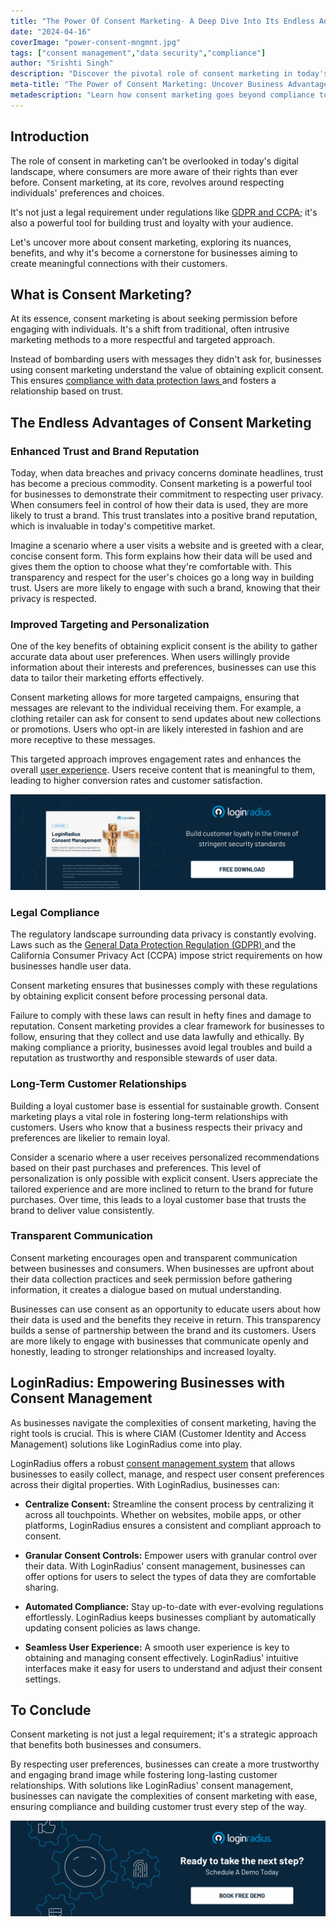 ```yaml
---
title: "The Power Of Consent Marketing- A Deep Dive Into Its Endless Advantages"
date: "2024-04-16"
coverImage: "power-consent-mngmnt.jpg"
tags: ["consent management","data security","compliance"]
author: "Srishti Singh"
description: "Discover the pivotal role of consent marketing in today's digital landscape. Explore how it goes beyond legal compliance to build trust, enhance targeting, ensure legal compliance, and foster long-term customer relationships."
meta-title: "The Power of Consent Marketing: Uncover Business Advantages"
metadescription: "Learn how consent marketing goes beyond compliance to build trust, enhance targeting, and foster customer loyalty. Explore the benefits of consent marketing."
---
```

## Introduction

The role of consent in marketing can’t be overlooked in today's digital landscape, where consumers are more aware of their rights than ever before. Consent marketing, at its core, revolves around respecting individuals' preferences and choices.

It's not just a legal requirement under regulations like [GDPR and CCPA](https://www.loginradius.com/blog/identity/ccpa-vs-gdpr-the-compliance-war/); it's also a powerful tool for building trust and loyalty with your audience. 

Let's uncover more about consent marketing, exploring its nuances, benefits, and why it's become a cornerstone for businesses aiming to create meaningful connections with their customers.

## What is Consent Marketing?

At its essence, consent marketing is about seeking permission before engaging with individuals. It's a shift from traditional, often intrusive marketing methods to a more respectful and targeted approach. 

Instead of bombarding users with messages they didn't ask for, businesses using consent marketing understand the value of obtaining explicit consent. This ensures [compliance with data protection laws ](https://www.loginradius.com/compliances/)and fosters a relationship based on trust.

## The Endless Advantages of Consent Marketing

### Enhanced Trust and Brand Reputation

Today, when data breaches and privacy concerns dominate headlines, trust has become a precious commodity. Consent marketing is a powerful tool for businesses to demonstrate their commitment to respecting user privacy. When consumers feel in control of how their data is used, they are more likely to trust a brand. This trust translates into a positive brand reputation, which is invaluable in today's competitive market. 

Imagine a scenario where a user visits a website and is greeted with a clear, concise consent form. This form explains how their data will be used and gives them the option to choose what they're comfortable with. This transparency and respect for the user's choices go a long way in building trust. Users are more likely to engage with such a brand, knowing that their privacy is respected.

### Improved Targeting and Personalization

One of the key benefits of obtaining explicit consent is the ability to gather accurate data about user preferences. When users willingly provide information about their interests and preferences, businesses can use this data to tailor their marketing efforts effectively. 

Consent marketing allows for more targeted campaigns, ensuring that messages are relevant to the individual receiving them. For example, a clothing retailer can ask for consent to send updates about new collections or promotions. Users who opt-in are likely interested in fashion and are more receptive to these messages. 

This targeted approach improves engagement rates and enhances the overall [user experience](https://www.loginradius.com/blog/growth/4-tips-secure-frictionless-ux/). Users receive content that is meaningful to them, leading to higher conversion rates and customer satisfaction.

[![DS-consent-mngmnt](DS-consent-mngmnt.png)](https://www.loginradius.com/resource/loginradius-consent-management) 

### Legal Compliance

The regulatory landscape surrounding data privacy is constantly evolving. Laws such as the [General Data Protection Regulation (GDPR) ](https://www.loginradius.com/gdpr-and-privacy/)and the California Consumer Privacy Act (CCPA) impose strict requirements on how businesses handle user data. 

Consent marketing ensures that businesses comply with these regulations by obtaining explicit consent before processing personal data.

Failure to comply with these laws can result in hefty fines and damage to reputation. Consent marketing provides a clear framework for businesses to follow, ensuring that they collect and use data lawfully and ethically. By making compliance a priority, businesses avoid legal troubles and build a reputation as trustworthy and responsible stewards of user data.

### Long-Term Customer Relationships

Building a loyal customer base is essential for sustainable growth. Consent marketing plays a vital role in fostering long-term relationships with customers. Users who know that a business respects their privacy and preferences are likelier to remain loyal.

Consider a scenario where a user receives personalized recommendations based on their past purchases and preferences. This level of personalization is only possible with explicit consent. Users appreciate the tailored experience and are more inclined to return to the brand for future purchases. Over time, this leads to a loyal customer base that trusts the brand to deliver value consistently.

### Transparent Communication

Consent marketing encourages open and transparent communication between businesses and consumers. When businesses are upfront about their data collection practices and seek permission before gathering information, it creates a dialogue based on mutual understanding.

Businesses can use consent as an opportunity to educate users about how their data is used and the benefits they receive in return. This transparency builds a sense of partnership between the brand and its customers. Users are more likely to engage with businesses that communicate openly and honestly, leading to stronger relationships and increased loyalty. 

## LoginRadius: Empowering Businesses with Consent Management

As businesses navigate the complexities of consent marketing, having the right tools is crucial. This is where CIAM (Customer Identity and Access Management) solutions like LoginRadius come into play.

LoginRadius offers a robust [consent management system](https://www.loginradius.com/blog/identity/guide-consent-management/) that allows businesses to easily collect, manage, and respect user consent preferences across their digital properties. With LoginRadius, businesses can:

* **Centralize Consent:** Streamline the consent process by centralizing it across all touchpoints. Whether on websites, mobile apps, or other platforms, LoginRadius ensures a consistent and compliant approach to consent.

* **Granular Consent Controls:** Empower users with granular control over their data. With LoginRadius' consent management, businesses can offer options for users to select the types of data they are comfortable sharing.

* **Automated Compliance:** Stay up-to-date with ever-evolving regulations effortlessly. LoginRadius keeps businesses compliant by automatically updating consent policies as laws change.

* **Seamless User Experience:** A smooth user experience is key to obtaining and managing consent effectively. LoginRadius' intuitive interfaces make it easy for users to understand and adjust their consent settings.

## To Conclude

Consent marketing is not just a legal requirement; it's a strategic approach that benefits both businesses and consumers. 

By respecting user preferences, businesses can create a more trustworthy and engaging brand image while fostering long-lasting customer relationships. With solutions like LoginRadius' consent management, businesses can navigate the complexities of consent marketing with ease, ensuring compliance and building customer trust every step of the way.  

[![book-a-demo-loginradius](../../assets/book-a-demo-loginradius.png)](https://www.loginradius.com/book-a-demo/)
